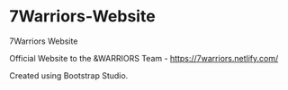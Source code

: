 # 7Warriors-Website
7Warriors Website

Official Website to the &WARRIORS Team - https://7warriors.netlify.com/

Created using Bootstrap Studio.
